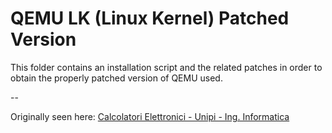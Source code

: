 # QEMU LK (Linux Kernel) Patched Version

This folder contains an installation script and the related patches in order to
obtain the properly patched version of QEMU used.

--

Originally seen here: [Calcolatori Elettronici - Unipi - Ing. Informatica](http://calcolatori.iet.unipi.it/)

